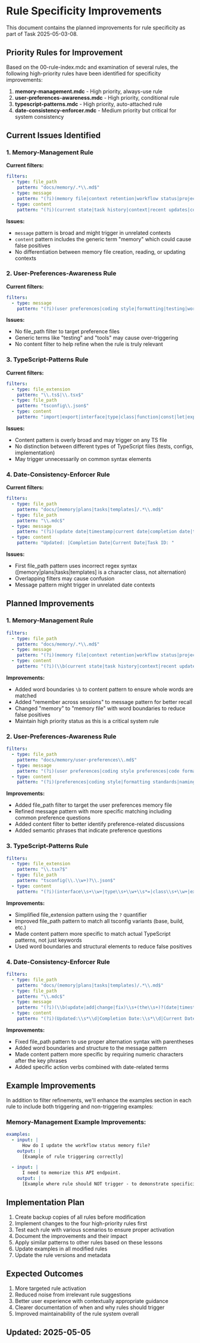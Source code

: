 # Rule Specificity Improvements

This document contains the planned improvements for rule specificity as part of Task 2025-05-03-08.

## Priority Rules for Improvement

Based on the 00-rule-index.mdc and examination of several rules, the following high-priority rules have been identified for specificity improvements:

1. **memory-management.mdc** - High priority, always-use rule
2. **user-preferences-awareness.mdc** - High priority, conditional rule
3. **typescript-patterns.mdc** - High priority, auto-attached rule
4. **date-consistency-enforcer.mdc** - Medium priority but critical for system consistency

## Current Issues Identified

### 1. Memory-Management Rule

**Current filters:**
```yaml
filters:
  - type: file_path
    pattern: "docs/memory/.*\\.md$"
  - type: message
    pattern: "(?i)(memory file|context retention|workflow status|project memory|knowledge graph)"
  - type: content
    pattern: "(?i)(current state|task history|context|recent updates|command history|memory)"
```

**Issues:**
- `message` pattern is broad and might trigger in unrelated contexts
- `content` pattern includes the generic term "memory" which could cause false positives
- No differentiation between memory file creation, reading, or updating contexts

### 2. User-Preferences-Awareness Rule

**Current filters:**
```yaml
filters:
  - type: message
    pattern: "(?i)(user preferences|coding style|formatting|testing|workflow|documentation|tools)"
```

**Issues:**
- No file_path filter to target preference files
- Generic terms like "testing" and "tools" may cause over-triggering
- No content filter to help refine when the rule is truly relevant

### 3. TypeScript-Patterns Rule

**Current filters:**
```yaml
filters:
  - type: file_extension
    pattern: "\\.ts$|\\.tsx$"
  - type: file_path
    pattern: "tsconfig\\.json$"
  - type: content
    pattern: "import|export|interface|type|class|function|const|let|export\\s+default"
```

**Issues:**
- Content pattern is overly broad and may trigger on any TS file
- No distinction between different types of TypeScript files (tests, configs, implementation)
- May trigger unnecessarily on common syntax elements

### 4. Date-Consistency-Enforcer Rule

**Current filters:**
```yaml
filters:
  - type: file_path
    pattern: "docs/[memory|plans|tasks|templates]/.*\\.md$"
  - type: file_path
    pattern: "\\.mdc$"
  - type: message
    pattern: "(?i)(update date|timestamp|current date|completion date|task id)"
  - type: content
    pattern: "Updated: |Completion Date|Current Date|Task ID: "
```

**Issues:**
- First file_path pattern uses incorrect regex syntax ([memory|plans|tasks|templates] is a character class, not alternation)
- Overlapping filters may cause confusion
- Message pattern might trigger in unrelated date contexts

## Planned Improvements

### 1. Memory-Management Rule

```yaml
filters:
  - type: file_path
    pattern: "docs/memory/.*\\.md$"
  - type: message
    pattern: "(?i)(memory file|context retention|workflow status|project memory|knowledge graph|remember across sessions)"
  - type: content
    pattern: "(?i)(\\b(current state|task history|context|recent updates|command history)\\b|\\bmemory\\b file)"
```

**Improvements:**
- Added word boundaries `\b` to content pattern to ensure whole words are matched
- Added "remember across sessions" to message pattern for better recall
- Changed "memory" to "memory file" with word boundaries to reduce false positives
- Maintain high priority status as this is a critical system rule

### 2. User-Preferences-Awareness Rule

```yaml
filters:
  - type: file_path
    pattern: "docs/memory/user-preferences\\.md$"
  - type: message
    pattern: "(?i)(user preferences|coding style preferences|code formatting|\\bhow (I|you|we) (like|prefer|want)\\b|user settings)"
  - type: content
    pattern: "(?i)(preferences|coding style|formatting standards|naming conventions)"
```

**Improvements:**
- Added file_path filter to target the user preferences memory file
- Refined message pattern with more specific matching including common preference questions
- Added content filter to better identify preference-related discussions
- Added semantic phrases that indicate preference questions

### 3. TypeScript-Patterns Rule

```yaml
filters:
  - type: file_extension
    pattern: "\\.tsx?$"
  - type: file_path
    pattern: "tsconfig(\\.\\w+)?\\.json$"
  - type: content
    pattern: "(?i)(interface\\s+\\w+|type\\s+\\w+\\s*=|class\\s+\\w+|export\\s+(default\\s+)?function|import\\s+\\{)"
```

**Improvements:**
- Simplified file_extension pattern using the `?` quantifier
- Improved file_path pattern to match all tsconfig variants (base, build, etc.)
- Made content pattern more specific to match actual TypeScript patterns, not just keywords
- Used word boundaries and structural elements to reduce false positives

### 4. Date-Consistency-Enforcer Rule

```yaml
filters:
  - type: file_path
    pattern: "docs/(memory|plans|tasks|templates)/.*\\.md$"
  - type: file_path
    pattern: "\\.mdc$"
  - type: message
    pattern: "(?i)(\\b(update|add|change|fix)\\s+(the\\s+)?(date|timestamp)\\b|\\bcurrent date\\b|\\bcompletion date\\b|\\btask id\\b)"
  - type: content
    pattern: "(?i)(Updated:\\s*\\d|Completion Date:\\s*\\d|Current Date:\\s*\\d|Task ID:\\s*\\d)"
```

**Improvements:**
- Fixed file_path pattern to use proper alternation syntax with parentheses
- Added word boundaries and structure to the message pattern
- Made content pattern more specific by requiring numeric characters after the key phrases
- Added specific action verbs combined with date-related terms

## Example Improvements

In addition to filter refinements, we'll enhance the examples section in each rule to include both triggering and non-triggering examples:

### Memory-Management Example Improvements:

```yaml
examples:
  - input: |
      How do I update the workflow status memory file?
    output: |
      [Example of rule triggering correctly]

  - input: |
      I need to memorize this API endpoint.
    output: |
      [Example where rule should NOT trigger - to demonstrate specificity]
```

## Implementation Plan

1. Create backup copies of all rules before modification
2. Implement changes to the four high-priority rules first
3. Test each rule with various scenarios to ensure proper activation
4. Document the improvements and their impact
5. Apply similar patterns to other rules based on these lessons
6. Update examples in all modified rules
7. Update the rule versions and metadata

## Expected Outcomes

1. More targeted rule activation
2. Reduced noise from irrelevant rule suggestions
3. Better user experience with contextually appropriate guidance
4. Clearer documentation of when and why rules should trigger
5. Improved maintainability of the rule system overall

## Updated: 2025-05-05
